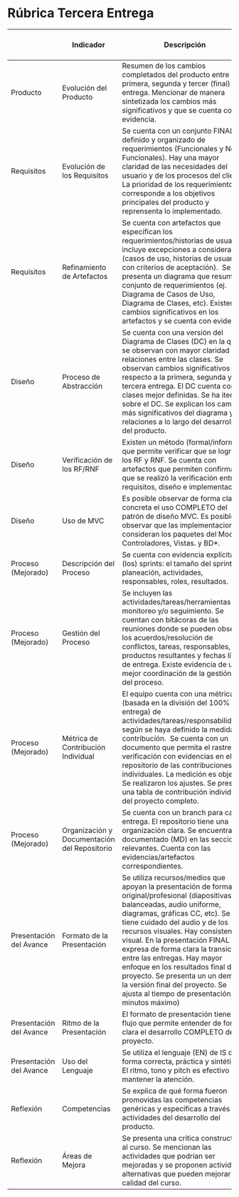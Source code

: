# Rúbrica Tercera Entrega 

| | Indicador | Descripción | URL de evidencia | Rúbrica Nivel (0 - 3)
| --- | --- | --- | --- | --- |
| Producto | Evolución del Producto | Resumen de los cambios completados del producto entre la primera, segunda y tercer (final) entrega. Mencionar de manera sintetizada los cambios más significativos y que se cuenta con evidencia. |
| Requisitos | Evolución de los Requisitos | Se cuenta con un conjunto FINAL definido y organizado de requerimientos (Funcionales y No Funcionales). Hay una mayor claridad de las necesidades del usuario y de los procesos del cliente. La prioridad de los requerimientos corresponde a los objetivos principales del producto y reprensenta lo implementado. |
| Requisitos | Refinamiento de Artefactos | Se cuenta con artefactos que especifican los requerimientos/historias de usuario, incluye excepciones a considerar (casos de uso, historias de usuario con criterios de aceptación).  Se presenta un diagrama que resume el conjunto de requerimientos (ej. Diagrama de Casos de Uso, Diagrama de Clases, etc). Existen cambios significativos en los artefactos y se cuenta con evidencia. |
| Diseño | Proceso de Abstracción | Se cuenta con una versión del Diagrama de Clases (DC) en la que se observan con mayor claridad las relaciones entre las clases. Se observan cambios significativos con respecto a la primera, segunda y tercera entrega. El DC cuenta con clases mejor definidas. Se ha iterado sobre el DC. Se explican los cambios más significativos del diagrama y sus relaciones a lo largo del desarrollo del producto. |
| Diseño | Verificación de los RF/RNF | Existen un método (formal/informal) que permite verificar que se lograron los RF y RNF. Se cuenta con artefactos que permiten confirmar que se realizó la verificación entre requisitos, diseño e implementación. |
| Diseño | Uso de MVC | Es posible observar de forma clara y concreta el uso COMPLETO del patrón de diseño MVC. Es posible observar que las implementaciones consideran los paquetes del Modelo, Controladores, Vistas. y BD*. |
| Proceso (Mejorado) | Descripción del Proceso | Se cuenta con evidencia explícita de (los) sprints: el tamaño del sprint, planeación, actividades, responsables, roles, resultados. |
| Proceso (Mejorado) | Gestión del Proceso | Se incluyen las actividades/tareas/herramientas de monitoreo y/o seguimiento. Se cuentan con bitácoras de las reuniones donde se pueden observar los acuerdos/resolución de conflictos, tareas, responsables, productos resultantes y fechas límite de entrega. Existe evidencia de una mejor coordinación de la gestión y del proceso. |
| Proceso (Mejorado) | Métrica de Contribución Individual | El equipo cuenta con una métrica (basada en la división del 100% por entrega) de actividades/tareas/responsabilidades según se haya definido la medida de contribución.  Se cuenta con un documento que permita el rastreo y verificación con evidencias en el repositorio de las contribuciones individuales. La medición es objetiva.  Se realizaron los ajustes. Se presenta una tabla de contribución individual del proyecto completo. |
| Proceso (Mejorado) | Organización y Documentación del Repositorio | Se cuenta con un branch para cada entrega. El repositorio tiene una organización clara. Se encuentra documentado (MD) en las secciones relevantes. Cuenta con las evidencias/artefactos correspondientes. |
| Presentación del Avance | Formato de la Presentación | Se utiliza recursos/medios que apoyan la presentación de forma original/profesional (diapositivas balanceadas, audio uniforme, diagramas, gráficas CC, etc). Se tiene cuidado del audio y de los recursos visuales. Hay consistencia visual. En la presentación FINAL se expresa de forma clara la transición entre las entregas. Hay mayor enfoque en los resultados final del proyecto. Se presenta un un demo de la versión final del proyecto. Se ajusta al tiempo de presentación. (10 minutos máximo) |
| Presentación del Avance | Ritmo de la Presentación | El formato de presentación tiene un flujo que permite entender de forma clara el desarrollo COMPLETO del proyecto.  |
| Presentación del Avance | Uso del Lenguaje | Se utiliza el lenguaje (EN) de IS de forma correcta, práctica y sintética. El ritmo, tono y pitch es efectivo para mantener la atención. |
| Reflexión | Competencias | Se explica de qué forma fueron promovidas las competencias genéricas y específicas a través de actividades del desarrollo del producto. |
| Reflexión | Áreas de Mejora | Se presenta una crítica constructiva al curso. Se mencionan las actividades que podrían ser mejoradas y se proponen actividades alternativas que pueden mejorar la calidad del curso. |
